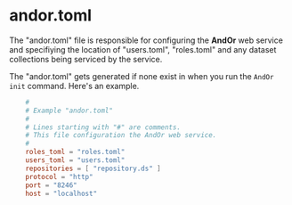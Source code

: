 
# andor.toml

The "andor.toml" file is responsible for configuring the 
**AndOr** web service and specifiying the location of 
"users.toml", "roles.toml" and any dataset collections
being serviced by the service.

The "andor.toml" gets generated if none exist in when you
run the `AndOr init` command. Here's an example.

```toml
    #
    # Example "andor.toml" 
    #
    # Lines starting with "#" are comments.
    # This file configuration the AndOr web service.
    #
    roles_toml = "roles.toml"
    users_toml = "users.toml"
    repositories = [ "repository.ds" ]
    protocol = "http"
    port = "8246"
    host = "localhost"
```

